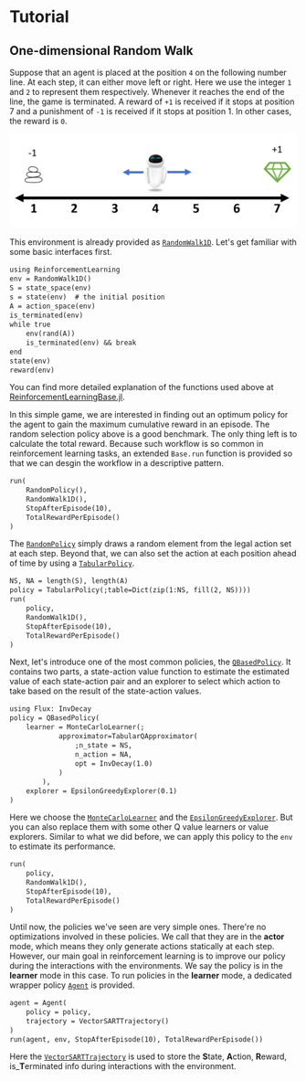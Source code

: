 # Tutorial

## One-dimensional Random Walk

Suppose that an agent is placed at the position `4` on the following number line.
At each step, it can either move left or right. Here we use the integer `1` and
`2` to represent them respectively. Whenever it reaches the end of the line, the
game is terminated. A reward of `+1` is received if it stops at position 7
and a punishment of `-1` is received if it stops at position 1. In other cases,
the reward is `0`.

![](assets/RandomWalk1D.png)

This environment is already provided as [`RandomWalk1D`](@ref).
Let's get familiar with some basic interfaces first.

```@repl randomwalk1d
using ReinforcementLearning
env = RandomWalk1D()
S = state_space(env)
s = state(env)  # the initial position
A = action_space(env)
is_terminated(env)
while true
    env(rand(A))
    is_terminated(env) && break
end
state(env)
reward(env)
```

You can find more detailed explanation of the functions used above at
[ReinforcementLearningBase.jl](@ref).

In this simple game, we are interested in finding out an optimum policy for the
agent to gain the maximum cumulative reward in an episode. The random selection
policy above is a good benchmark. The only thing left is to calculate the total
reward. Because such workflow is so common in reinforcement learning tasks, an
extended `Base.run` function is provided so that we can desgin the workflow in
a descriptive pattern.

```@repl randomwalk1d
run(
    RandomPolicy(),
    RandomWalk1D(),
    StopAfterEpisode(10),
    TotalRewardPerEpisode()
)
```

The [`RandomPolicy`](@ref) simply draws a random element from the legal action
set at each step. Beyond that, we can also set the action at each position ahead
of time by using a [`TabularPolicy`](@ref).

```@repl randomwalk1d
NS, NA = length(S), length(A)
policy = TabularPolicy(;table=Dict(zip(1:NS, fill(2, NS))))
run(
    policy,
    RandomWalk1D(),
    StopAfterEpisode(10),
    TotalRewardPerEpisode()
)
```

Next, let's introduce one of the most common policies, the
[`QBasedPolicy`](@ref). It contains two parts, a state-action value function to
estimate the estimated value of each state-action pair and an explorer to select
which action to take based on the result of the state-action values.

```@repl randomwalk1d
using Flux: InvDecay
policy = QBasedPolicy(
    learner = MonteCarloLearner(;
            approximator=TabularQApproximator(
                ;n_state = NS,
                n_action = NA,
                opt = InvDecay(1.0)
            )
        ),
    explorer = EpsilonGreedyExplorer(0.1)
)
```

Here we choose the [`MonteCarloLearner`](@ref) and the
[`EpsilonGreedyExplorer`](@ref). But you can also replace them with some other Q
value learners or value explorers. Similar to what we did before, we can apply
this policy to the `env` to estimate its performance.

```@repl randomwalk1d
run(
    policy,
    RandomWalk1D(),
    StopAfterEpisode(10),
    TotalRewardPerEpisode()
)
```

Until now, the policies we've seen are very simple ones. There're no
optimizations involved in these policies. We call that they are in the **actor**
mode, which means they only generate actions statically at each step. However,
our main goal in reinforcement learning is to improve our policy during the
interactions with the environments. We say the policy is in the **learner** mode
in this case. To run policies in the **learner** mode, a dedicated wrapper policy
[`Agent`](@ref) is provided.

```@repl randomwalk1d
agent = Agent(
    policy = policy,
    trajectory = VectorSARTTrajectory()
)
run(agent, env, StopAfterEpisode(10), TotalRewardPerEpisode())
```

Here the [`VectorSARTTrajectory`](@ref) is used to store the **S**tate,
**A**ction, **R**eward, is_**T**erminated info during interactions with the environment.
